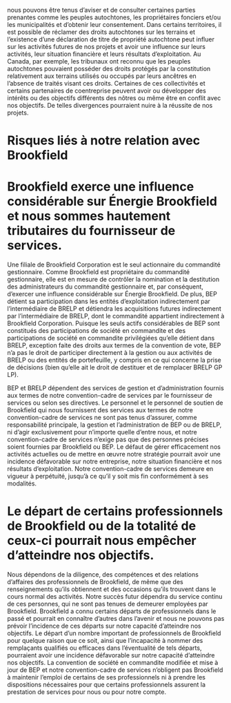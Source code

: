 nous pouvons être tenus d’aviser et de consulter certaines parties prenantes comme les peuples autochtones, les propriétaires fonciers et/ou les municipalités et d’obtenir leur consentement. Dans certains territoires, il est possible de réclamer des droits autochtones sur les terrains et l’existence d’une déclaration de titre de propriété autochtone peut influer sur les activités futures de nos projets et avoir une influence sur leurs activités, leur situation financière et leurs résultats d’exploitation. Au Canada, par exemple, les tribunaux ont reconnu que les peuples autochtones pouvaient posséder des droits protégés par la constitution relativement aux terrains utilisés ou occupés par leurs ancêtres en l’absence de traités visant ces droits. Certaines de ces collectivités et certains partenaires de coentreprise peuvent avoir ou développer des intérêts ou des objectifs différents des nôtres ou même être en conflit avec nos objectifs. De telles divergences pourraient nuire à la réussite de nos projets.

# Risques liés à notre relation avec Brookfield

# Brookfield exerce une influence considérable sur Énergie Brookfield et nous sommes hautement tributaires du fournisseur de services.

Une filiale de Brookfield Corporation est le seul actionnaire du commandité gestionnaire. Comme Brookfield est propriétaire du commandité gestionnaire, elle est en mesure de contrôler la nomination et la destitution des administrateurs du commandité gestionnaire et, par conséquent, d’exercer une influence considérable sur Énergie Brookfield. De plus, BEP détient sa participation dans les entités d’exploitation indirectement par l’intermédiaire de BRELP et détiendra les acquisitions futures indirectement par l’intermédiaire de BRELP, dont le commandité appartient indirectement à Brookfield Corporation. Puisque les seuls actifs considérables de BEP sont constitués des participations de société en commandite et des participations de société en commandite privilégiées qu’elle détient dans BRELP, exception faite des droits aux termes de la convention de vote, BEP n’a pas le droit de participer directement à la gestion ou aux activités de BRELP ou des entités de portefeuille, y compris en ce qui concerne la prise de décisions (bien qu’elle ait le droit de destituer et de remplacer BRELP GP LP).

BEP et BRELP dépendent des services de gestion et d’administration fournis aux termes de notre convention-cadre de services par le fournisseur de services ou selon ses directives. Le personnel et le personnel de soutien de Brookfield qui nous fournissent des services aux termes de notre convention-cadre de services ne sont pas tenus d’assurer, comme responsabilité principale, la gestion et l’administration de BEP ou de BRELP, ni d’agir exclusivement pour n’importe quelle d’entre nous, et notre convention-cadre de services n’exige pas que des personnes précises soient fournies par Brookfield ou BEP. Le défaut de gérer efficacement nos activités actuelles ou de mettre en œuvre notre stratégie pourrait avoir une incidence défavorable sur notre entreprise, notre situation financière et nos résultats d’exploitation. Notre convention-cadre de services demeure en vigueur à perpétuité, jusqu’à ce qu’il y soit mis fin conformément à ses modalités.

# Le départ de certains professionnels de Brookfield ou de la totalité de ceux-ci pourrait nous empêcher d’atteindre nos objectifs.

Nous dépendons de la diligence, des compétences et des relations d’affaires des professionnels de Brookfield, de même que des renseignements qu’ils obtiennent et des occasions qu’ils trouvent dans le cours normal des activités. Notre succès futur dépendra du service continu de ces personnes, qui ne sont pas tenues de demeurer employées par Brookfield. Brookfield a connu certains départs de professionnels dans le passé et pourrait en connaître d’autres dans l’avenir et nous ne pouvons pas prévoir l’incidence de ces départs sur notre capacité d’atteindre nos objectifs. Le départ d’un nombre important de professionnels de Brookfield pour quelque raison que ce soit, ainsi que l’incapacité à nommer des remplaçants qualifiés ou efficaces dans l’éventualité de tels départs, pourraient avoir une incidence défavorable sur notre capacité d’atteindre nos objectifs. La convention de société en commandite modifiée et mise à jour de BEP et notre convention-cadre de services n’obligent pas Brookfield à maintenir l’emploi de certains de ses professionnels ni à prendre les dispositions nécessaires pour que certains professionnels assurent la prestation de services pour nous ou pour notre compte.